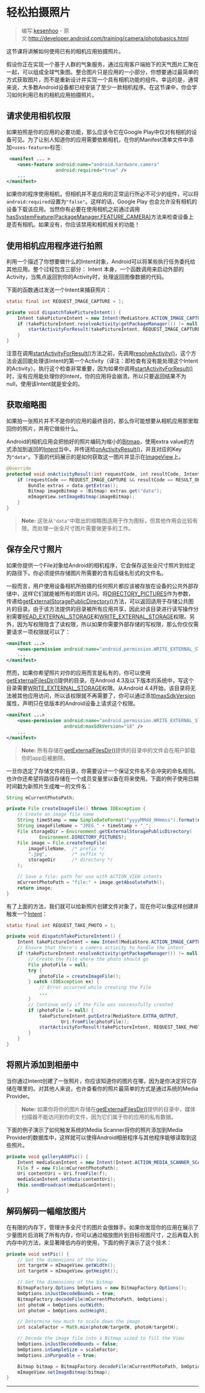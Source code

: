 # 轻松拍摄照片

> 编写:[kesenhoo](https://github.com/kesenhoo) - 原文:<http://developer.android.com/training/camera/photobasics.html>

这节课将讲解如何使用已有的相机应用拍摄照片。

假设你正在实现一个基于人群的气象服务，通过应用客户端拍下的天气图片汇聚在一起，可以组成全球气象图。整合图片只是应用的一小部分，你想要通过最简单的方式获取图片，而不是重新设计并实现一个具有相机功能的组件。幸运的是，通常来说，大多数Android设备都已经安装了至少一款相机程序。在这节课中，你会学习如何利用已有的相机应用拍摄照片。

## 请求使用相机权限

如果拍照是你的应用的必要功能，那么应该令它在Google Play中仅对有相机的设备可见。为了让别人知道你的应用需要依赖相机，在你的Manifest清单文件中添加`<uses-feature>`标签:

```xml
 <manifest ... >
    <uses-feature android:name="android.hardware.camera"
                  android:required="true" />
    ...
</manifest>
```

如果你的程序使用相机，但相机并不是应用的正常运行所必不可少的组件，可以将`android:required`设置为`"false"`。这样的话，Google Play 也会允许没有相机的设备下载该应用。当然你有必要在使用相机之前通过调用<a href="http://developer.android.com/reference/android/content/pm/PackageManager.html#hasSystemFeature(java.lang.String)">hasSystemFeature(PackageManager.FEATURE_CAMERA)</a>方法来检查设备上是否有相机。如果没有，你应该禁用和相机相关的功能！

## 使用相机应用程序进行拍照

利用一个描述了你想要做什么的Intent对象，Android可以将某些执行任务委托给其他应用。整个过程包含三部分： Intent 本身，一个函数调用来启动外部的 Activity，当焦点返回到你的Activity时，处理返回图像数据的代码。

下面的函数通过发送一个Intent来捕获照片：

```java
static final int REQUEST_IMAGE_CAPTURE = 1;

private void dispatchTakePictureIntent() {
    Intent takePictureIntent = new Intent(MediaStore.ACTION_IMAGE_CAPTURE);
    if (takePictureIntent.resolveActivity(getPackageManager()) != null) {
        startActivityForResult(takePictureIntent, REQUEST_IMAGE_CAPTURE);
    }
}
```

注意在调用<a href="http://developer.android.com/reference/android/app/Activity.html#startActivityForResult(android.content.Intent, int)">startActivityForResult()</a>方法之前，先调用<a href="http://developer.android.com/reference/android/content/Intent.html#resolveActivity(android.content.pm.PackageManager)">resolveActivity()</a>，这个方法会返回能处理该Intent的第一个Activity（译注：即检查有没有能处理这个Intent的Activity）。执行这个检查非常重要，因为如果你调用<a href="http://developer.android.com/reference/android/app/Activity.html#startActivityForResult(android.content.Intent, int)">startActivityForResult()</a>时，没有应用能处理你的Intent，你的应用将会崩溃。所以只要返回结果不为null，使用该Intent就是安全的。

## 获取缩略图

如果拍一张照片并不不是你的应用的最终目的，那么你可能想要从相机应用那里取回你的照片，并用它做些什么。

Android的相机应用会把拍好的照片编码为缩小的[Bitmap](http://developer.android.com/reference/android/graphics/Bitmap.html)，使用extra value的方式添加到返回的[Intent](http://developer.android.com/reference/android/content/Intent.html)当中，并传送给<a href="http://developer.android.com/reference/android/app/Activity.html#onActivityResult(int, int, android.content.Intent)">onActivityResult()</a>，并且对应的Key为`"data"`。下面的代码展示的是如何获取这一图片并显示在[ImageView](http://developer.android.com/reference/android/widget/ImageView.html)上。

```java
@Override
protected void onActivityResult(int requestCode, int resultCode, Intent data) {
    if (requestCode == REQUEST_IMAGE_CAPTURE && resultCode == RESULT_OK) {
        Bundle extras = data.getExtras();
        Bitmap imageBitmap = (Bitmap) extras.get("data");
        mImageView.setImageBitmap(imageBitmap);
    }
}
```

> **Note:** 这张从`"data"`中取出的缩略图适用于作为图标，但其他作用会比较有限。而处理一张全尺寸图片需要做更多的工作。

## 保存全尺寸照片

如果你提供一个File对象给Android的相机程序，它会保存这张全尺寸照片到给定的路径下。你必须提供存储图片所需要的含有后缀名形式的文件名。

一般而言，用户使用设备相机所拍摄的任何照片都应该被存放在设备的公共外部存储中，这样它们就能被所有的图片访问。将[DIRECTORY_PICTURES](http://developer.android.com/reference/android/os/Environment.html#DIRECTORY_PICTURES)作为参数，传递给<a href="http://developer.android.com/reference/android/os/Environment.html#getExternalStoragePublicDirectory(java.lang.String)">getExternalStoragePublicDirectory()</a>方法，可以返回适用于存储公共图片的目录。由于该方法提供的目录被所有应用共享，因此对该目录进行读写操作分别需要[READ_EXTERNAL_STORAGE](http://developer.android.com/reference/android/Manifest.permission.html#READ_EXTERNAL_STORAGE)和[WRITE_EXTERNAL_STORAGE](http://developer.android.com/reference/android/Manifest.permission.html#WRITE_EXTERNAL_STORAGE)权限。另外，因为写权限隐含了读权限，所以如果你需要外部存储的写权限，那么你仅仅需要请求一项权限就可以了：

```xml
<manifest ...>
    <uses-permission android:name="android.permission.WRITE_EXTERNAL_STORAGE" />
    ...
</manifest>
```

然而，如果你希望照片对你的应用而言是私有的，你可以使用<a href="http://developer.android.com/reference/android/content/Context.html#getExternalFilesDir(java.lang.String)">getExternalFilesDir()</a>提供的目录。在Android 4.3及以下版本的系统中，写这个目录需要[WRITE_EXTERNAL_STORAGE](http://developer.android.com/reference/android/Manifest.permission.html#WRITE_EXTERNAL_STORAGE)权限。从Android 4.4开始，该目录将无法被其他应用访问，所以该权限就不再需要了，你可以通过添加[maxSdkVersion](http://developer.android.com/guide/topics/manifest/uses-permission-element.html#maxSdk)属性，声明只在低版本的Android设备上请求这个权限。

```xml
<manifest ...>
    <uses-permission android:name="android.permission.WRITE_EXTERNAL_STORAGE"
                     android:maxSdkVersion="18" />
    ...
</manifest>
```

> **Note:** 所有存储在<a href="http://developer.android.com/reference/android/content/Context.html#getExternalFilesDir(java.lang.String)">getExternalFilesDir()</a>提供的目录中的文件会在用户卸载你的app后被删除。

一旦你选定了存储文件的目录，你需要设计一个保证文件名不会冲突的命名规则。也许你还希望将路径存储在一个成员变量里以备在将来使用。下面的例子使用日期时间戳为新照片生成唯一的文件名：

```java
String mCurrentPhotoPath;

private File createImageFile() throws IOException {
    // Create an image file name
    String timeStamp = new SimpleDateFormat("yyyyMMdd_HHmmss").format(new Date());
    String imageFileName = "JPEG_" + timeStamp + "_";
    File storageDir = Environment.getExternalStoragePublicDirectory(
            Environment.DIRECTORY_PICTURES);
    File image = File.createTempFile(
        imageFileName,  /* prefix */
        ".jpg",         /* suffix */
        storageDir      /* directory */
    );

    // Save a file: path for use with ACTION_VIEW intents
    mCurrentPhotoPath = "file:" + image.getAbsolutePath();
    return image;
}
```

有了上面的方法，我们就可以给新照片创建文件对象了，现在你可以像这样创建并触发一个[Intent](http://developer.android.com/reference/android/content/Intent.html)：

```java
static final int REQUEST_TAKE_PHOTO = 1;

private void dispatchTakePictureIntent() {
    Intent takePictureIntent = new Intent(MediaStore.ACTION_IMAGE_CAPTURE);
    // Ensure that there's a camera activity to handle the intent
    if (takePictureIntent.resolveActivity(getPackageManager()) != null) {
        // Create the File where the photo should go
        File photoFile = null;
        try {
            photoFile = createImageFile();
        } catch (IOException ex) {
            // Error occurred while creating the File
            ...
        }
        // Continue only if the File was successfully created
        if (photoFile != null) {
            takePictureIntent.putExtra(MediaStore.EXTRA_OUTPUT,
                    Uri.fromFile(photoFile));
            startActivityForResult(takePictureIntent, REQUEST_TAKE_PHOTO);
        }
    }
}
```

## 将照片添加到相册中

当你通过Intent创建了一张照片，你应该知道你的图片在哪，因为是你决定将它存储在哪里的。对其他人来说，也许查看你的照片最简单的方式是通过系统的Media Provider。

> **Note:** 如果你将你的图片存储在<a href="http://developer.android.com/reference/android/content/Context.html#getExternalFilesDir(java.lang.String)">getExternalFilesDir()</a>提供的目录中，媒体扫描器不能访问到你的文件，因为它们属于你的应用的私有数据。

下面的例子演示了如何触发系统的Media Scanner将你的照片添加到Media Provider的数据库中，这样就可以使得Android相册程序与其他程序能够读取到这些照片。

```java
private void galleryAddPic() {
    Intent mediaScanIntent = new Intent(Intent.ACTION_MEDIA_SCANNER_SCAN_FILE);
    File f = new File(mCurrentPhotoPath);
    Uri contentUri = Uri.fromFile(f);
    mediaScanIntent.setData(contentUri);
    this.sendBroadcast(mediaScanIntent);
}
```

## 解码解码一幅缩放图片

在有限的内存下，管理许多全尺寸的图片会很棘手。如果你发现你的应用在展示了少量图片后消耗了所有内存，你可以通过缩放图片到目标视图尺寸，之后再载入到内存中的方法，来显著降低内存的使用，下面的例子演示了这个技术：

```java
private void setPic() {
    // Get the dimensions of the View
    int targetW = mImageView.getWidth();
    int targetH = mImageView.getHeight();

    // Get the dimensions of the bitmap
    BitmapFactory.Options bmOptions = new BitmapFactory.Options();
    bmOptions.inJustDecodeBounds = true;
    BitmapFactory.decodeFile(mCurrentPhotoPath, bmOptions);
    int photoW = bmOptions.outWidth;
    int photoH = bmOptions.outHeight;

    // Determine how much to scale down the image
    int scaleFactor = Math.min(photoW/targetW, photoH/targetH);

    // Decode the image file into a Bitmap sized to fill the View
    bmOptions.inJustDecodeBounds = false;
    bmOptions.inSampleSize = scaleFactor;
    bmOptions.inPurgeable = true;

    Bitmap bitmap = BitmapFactory.decodeFile(mCurrentPhotoPath, bmOptions);
    mImageView.setImageBitmap(bitmap);
}
```

***
